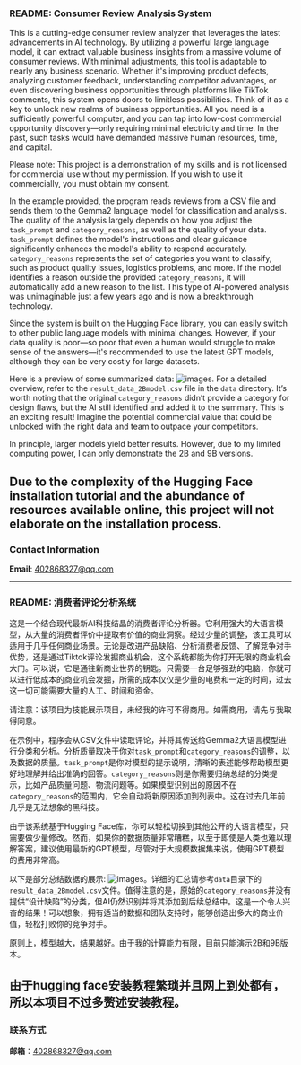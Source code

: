 ### **README: Consumer Review Analysis System**

This is a cutting-edge consumer review analyzer that leverages the latest advancements in AI technology. By utilizing a powerful large language model, it can extract valuable business insights from a massive volume of consumer reviews. With minimal adjustments, this tool is adaptable to nearly any business scenario. Whether it's improving product defects, analyzing customer feedback, understanding competitor advantages, or even discovering business opportunities through platforms like TikTok comments, this system opens doors to limitless possibilities. Think of it as a key to unlock new realms of business opportunities. All you need is a sufficiently powerful computer, and you can tap into low-cost commercial opportunity discovery—only requiring minimal electricity and time. In the past, such tasks would have demanded massive human resources, time, and capital. 

Please note: This project is a demonstration of my skills and is not licensed for commercial use without my permission. If you wish to use it commercially, you must obtain my consent.

In the example provided, the program reads reviews from a CSV file and sends them to the Gemma2 language model for classification and analysis. The quality of the analysis largely depends on how you adjust the `task_prompt` and `category_reasons`, as well as the quality of your data. `task_prompt` defines the model's instructions and clear guidance significantly enhances the model's ability to respond accurately. `category_reasons` represents the set of categories you want to classify, such as product quality issues, logistics problems, and more. If the model identifies a reason outside the provided `category_reasons`, it will automatically add a new reason to the list. This type of AI-powered analysis was unimaginable just a few years ago and is now a breakthrough technology. 

Since the system is built on the Hugging Face library, you can easily switch to other public language models with minimal changes. However, if your data quality is poor—so poor that even a human would struggle to make sense of the answers—it's recommended to use the latest GPT models, although they can be very costly for large datasets.

Here is a preview of some summarized data: ![images](xxxxx). For a detailed overview, refer to the `result_data_2Bmodel.csv` file in the `data` directory. It’s worth noting that the original `category_reasons` didn’t provide a category for design flaws, but the AI still identified and added it to the summary. This is an exciting result! Imagine the potential commercial value that could be unlocked with the right data and team to outpace your competitors.

In principle, larger models yield better results. However, due to my limited computing power, I can only demonstrate the 2B and 9B versions. 

Due to the complexity of the Hugging Face installation tutorial and the abundance of resources available online, this project will not elaborate on the installation process.
---

### **Contact Information**

**Email**: 402868327@qq.com

---

### **README: 消费者评论分析系统**

这是一个结合现代最新AI科技结晶的消费者评论分析器。它利用强大的大语言模型，从大量的消费者评价中提取有价值的商业洞察。经过少量的调整，该工具可以适用于几乎任何商业场景。无论是改进产品缺陷、分析消费者反馈、了解竞争对手优势，还是通过Tiktok评论发掘商业机会，这个系统都能为你打开无限的商业机会大门。可以说，它是通往新商业世界的钥匙。只需要一台足够强劲的电脑，你就可以进行低成本的商业机会发掘，所需的成本仅仅是少量的电费和一定的时间，过去这一切可能需要大量的人工、时间和资金。

请注意：该项目为技能展示项目，未经我的许可不得商用。如需商用，请先与我取得同意。

在示例中，程序会从CSV文件中读取评论，并将其传送给Gemma2大语言模型进行分类和分析。分析质量取决于你对`task_prompt`和`category_reasons`的调整，以及数据的质量。`task_prompt`是你对模型的提示说明，清晰的表述能够帮助模型更好地理解并给出准确的回答。`category_reasons`则是你需要归纳总结的分类提示，比如产品质量问题、物流问题等。如果模型识别出的原因不在`category_reasons`的范围内，它会自动将新原因添加到列表中。这在过去几年前几乎是无法想象的黑科技。

由于该系统基于Hugging Face库，你可以轻松切换到其他公开的大语言模型，只需要做少量修改。然而，如果你的数据质量非常糟糕，以至于即使是人类也难以理解答案，建议使用最新的GPT模型，尽管对于大规模数据集来说，使用GPT模型的费用非常高。

以下是部分总结数据的展示: ![images](xxxxx)。详细的汇总请参考`data`目录下的`result_data_2Bmodel.csv`文件。值得注意的是，原始的`category_reasons`并没有提供“设计缺陷”的分类，但AI仍然识别并将其添加到后续总结中。这是一个令人兴奋的结果！可以想象，拥有适当的数据和团队支持时，能够创造出多大的商业价值，轻松打败你的竞争对手。

原则上，模型越大，结果越好。由于我的计算能力有限，目前只能演示2B和9B版本。

由于hugging face安装教程繁琐并且网上到处都有，所以本项目不过多赘述安装教程。
---

### **联系方式**

**邮箱**：402868327@qq.com